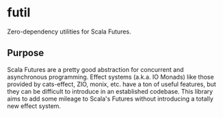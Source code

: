# futil

Zero-dependency utilities for Scala Futures.

## Purpose

Scala Futures are a pretty good abstraction for concurrent and asynchronous programming. 
Effect systems (a.k.a. IO Monads) like those provided by cats-effect, ZIO, monix, etc. have a ton of useful features, 
but they can be difficult to introduce in an established codebase.
This library aims to add some mileage to Scala's Futures without introducing a totally new effect system.
